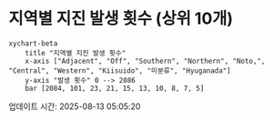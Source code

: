 # 지역별 지진 발생 횟수 (상위 10개)

```mermaid
xychart-beta
    title "지역별 지진 발생 횟수"
    x-axis ["Adjacent", "Off", "Southern", "Northern", "Noto,", "Central", "Western", "Kiisuido", "미분류", "Hyuganada"]
    y-axis "발생 횟수" 0 --> 2086
    bar [2084, 101, 23, 21, 15, 13, 10, 8, 7, 5]
```

업데이트 시간: 2025-08-13 05:05:20
